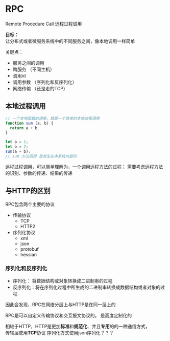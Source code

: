 # RPC
Remote Procedure Call 远程过程调用     

**目标：**      
让分布式或者微服务系统中的不同服务之间，像本地调用一样简单

关键点：
+ 服务之间的调用
+ 跨服务 （不同主机）
+ 调用id
+ 调用参数 （序列化和反序列化）
+ 网络传输 （还是走的TCP）


## 本地过程调用
```js
// 一个本地函数的调用，就是一个简单的本地过程调用
function sum (a, b) {
  return a + b
}

let a = 1;
let b = 2;
sum(a + b);  
// sum 方法调用 是发生在本系统内部的
```

远程过程调用，可以简单理解为，一个调用远程方法的过程；
需要考虑远程方法的识别、参数的传递、结果的传递


## 与HTTP的区别

RPC包含两个主要的协议
+ 传输协议
  + TCP
  + HTTP2
+ 序列化协议
  + xml
  + json
  + protobuf
  + hessian

### 序列化和反序列化
+ 序列化： 将数据结构或对象转换成二进制串的过程
+ 反序列化：将在序列化过程中所生成的二进制串转换成数据结构或者对象的过程

因此会发现，RPC在网络分层上与HTTP是在同一层上的

RPC是可以自定义传输协议和交互报文协议的。
是高度定制化的

相较于HTTP，HTTP是更加**标准**和**规范化**、并且**专用**的的一种通信方式，     
传输层使用**TCP**协议
序列化方式使用json序列化？？？